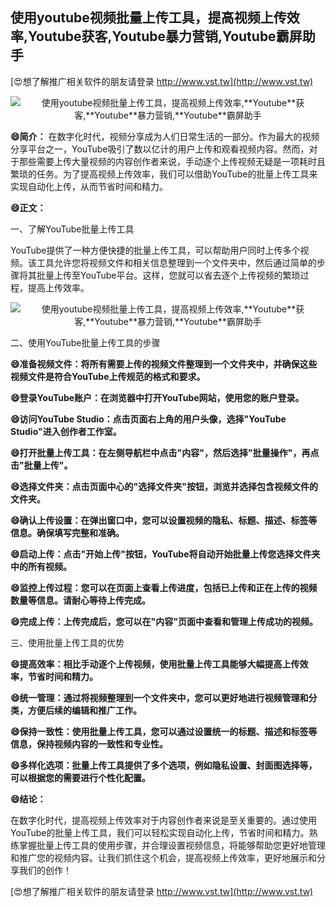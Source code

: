 ## **使用youtube视频批量上传工具，提高视频上传效率,**Youtube**获客,**Youtube**暴力营销,**Youtube**霸屏助手**

[😍想了解推广相关软件的朋友请登录 http://www.vst.tw](http://www.vst.tw)

 <center><img src="https://vst.tw/MP4/tuiguang/png/1.png" alt="使用youtube视频批量上传工具，提高视频上传效率,**Youtube**获客,**Youtube**暴力营销,**Youtube**霸屏助手"></center>

**😄简介：**
在数字化时代，视频分享成为人们日常生活的一部分。作为最大的视频分享平台之一，YouTube吸引了数以亿计的用户上传和观看视频内容。然而，对于那些需要上传大量视频的内容创作者来说，手动逐个上传视频无疑是一项耗时且繁琐的任务。为了提高视频上传效率，我们可以借助YouTube的批量上传工具来实现自动化上传，从而节省时间和精力。

**😄正文：**

一、了解YouTube批量上传工具

YouTube提供了一种方便快捷的批量上传工具，可以帮助用户同时上传多个视频。该工具允许您将视频文件和相关信息整理到一个文件夹中，然后通过简单的步骤将其批量上传至YouTube平台。这样，您就可以省去逐个上传视频的繁琐过程，提高上传效率。

 <center><img src="https://vst.tw/MP4/tuiguang/png/0.png" alt="使用youtube视频批量上传工具，提高视频上传效率,**Youtube**获客,**Youtube**暴力营销,**Youtube**霸屏助手"></center>

二、使用YouTube批量上传工具的步骤

**😄准备视频文件：将所有需要上传的视频文件整理到一个文件夹中，并确保这些视频文件是符合YouTube上传规范的格式和要求。**

**😄登录YouTube账户：在浏览器中打开YouTube网站，使用您的账户登录。**

**😄访问YouTube Studio：点击页面右上角的用户头像，选择"YouTube Studio"进入创作者工作室。**

**😄打开批量上传工具：在左侧导航栏中点击"内容"，然后选择"批量操作"，再点击"批量上传"。**

**😄选择文件夹：点击页面中心的"选择文件夹"按钮，浏览并选择包含视频文件的文件夹。**

**😄确认上传设置：在弹出窗口中，您可以设置视频的隐私、标题、描述、标签等信息。确保填写完整和准确。**

**😄启动上传：点击"开始上传"按钮，YouTube将自动开始批量上传您选择文件夹中的所有视频。**

**😄监控上传过程：您可以在页面上查看上传进度，包括已上传和正在上传的视频数量等信息。请耐心等待上传完成。**

**😄完成上传：上传完成后，您可以在"内容"页面中查看和管理上传成功的视频。**

三、使用批量上传工具的优势

**😄提高效率：相比手动逐个上传视频，使用批量上传工具能够大幅提高上传效率，节省时间和精力。**

**😄统一管理：通过将视频整理到一个文件夹中，您可以更好地进行视频管理和分类，方便后续的编辑和推广工作。**

**😄保持一致性：使用批量上传工具，您可以通过设置统一的标题、描述和标签等信息，保持视频内容的一致性和专业性。**

**😄多样化选项：批量上传工具提供了多个选项，例如隐私设置、封面图选择等，可以根据您的需要进行个性化配置。**

**😄结论：**

在数字化时代，提高视频上传效率对于内容创作者来说是至关重要的。通过使用YouTube的批量上传工具，我们可以轻松实现自动化上传，节省时间和精力。熟练掌握批量上传工具的使用步骤，并合理设置视频信息，将能够帮助您更好地管理和推广您的视频内容。让我们抓住这个机会，提高视频上传效率，更好地展示和分享我们的创作！

[😍想了解推广相关软件的朋友请登录 http://www.vst.tw](http://www.vst.tw)



